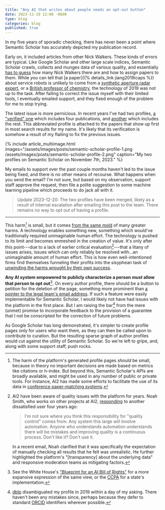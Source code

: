 ```yaml
---
title: "Any AI that writes about people needs an opt-out button"
date: 2023-11-19 12:00 -0600
type: blog
categories: blog
published: true
---
```


In my five years of sporadic checking, there has never been a point where Semantic Scholar has accurately depicted my publication record. 

Early on, it included articles from other Nick Walkers. These kinds of errors are typical. Like Google Scholar and other large scale indices, Semantic Scholar crawls, collects and munges data of various quality, and essentially [has to guess](https://arxiv.org/pdf/2103.07534.pdf) how many Nick Walkers there are and how to assign papers to them. While _you_ can tell that [a paper]({% details_link jiang2019icaps %}) about service robots is unlikely to come from a [synthetic aperture radar expert](https://ieeexplore.ieee.org/author/38181749600), or a [British professor of chemistry](https://www.ncl.ac.uk/nes/people/profile/nickwalker.html), the technology of 2019 was not up to the task. After failing to correct the issue myself with their limited tools, I eventually emailed support, and they fixed enough of the problem for me to stop trying.

The latest issue is more pernicious. In recent years I've had two profiles, [a "verified" one](https://www.semanticscholar.org/author/Nick-Walker/145314605) which includes four publications, and [another](https://www.semanticscholar.org/author/Nick-Walker/8257289) which includes the rest. This abbreviated profile is attached to the papers that show up first in most search results for my name. It's likely that its verification is somehow a result of my flailing to fix the previous issues.

{% include article_multiimage.html images="/assets/images/posts/semantic-scholar-profile-1.png /assets/images/posts/semantic-scholar-profile-2.png" caption="My two profiles on Semantic Scholar on November 7th, 2023." %}


My emails to support over the past couple months haven't led to the issue being fixed, and there is no other means of recourse. What happens when you send the email? I'm not sure, but based on my observation, support staff approve the request, then file a polite suggestion to some machine learning pipeline which proceeds to do jack all with it.

> Update 2023-12-20: The two profiles have been merged, likely as a result of internal escalation after emailing this post to the team. There remains no way to opt out of having a profile.

-------------

This harm[^1] is small, but it comes [from the same mold](https://en.wikipedia.org/wiki/Externality) of many greater harms. A technology enables something new, something which would've traditionally required unimaginable human effort. The technology is pushed to its limit and becomes enmeshed in the creation of value. It's only after this point---due to a lack of earlier critical evaluation[^2]---that a litany of issues arises, issues which can only reliably be resolved with...an unimaginable amount of human effort. This is how even well-intentioned firms find themselves funneling their profits into the sisyphean task of [unwinding the harms wrought by their own success](https://www.theverge.com/2019/2/25/18229714/cognizant-facebook-content-moderator-interviews-trauma-working-conditions-arizona).

**Any AI system empowered to publicly characterize a person _must_ allow that person to opt out**[^4]. On every author profile, there should be a button to petition for the deletion of the page, something more prominent than [a pointer to the legal team's email address](https://allenai.org/privacy-policy). If such a feature were easily implementable for Semantic Scholar, I would likely not have had issues with the platform in the first place. But I am raising the bar[^3] from the mere (unmet) promise to incorporate feedback to the provision of a guarantee that I not be conscripted for the correction of future problems.

As Google Scholar has long demonstrated, it's simpler to create profile pages only for users who want them, as they can then be called upon to contribute to curation. But the resulting sparse graph of author profiles would cut against the utility of Semantic Scholar. So we're left to gripe, and, along with some support staff, push rocks.

[^1]: The harm of the platform's generated profile pages _should_ be small, because in theory no important decisions are made based on metrics like citations or h-index. But beyond this, Semantic Scholar's APIs are broadly available, and might be used in any number of public or private tools. For instance, AI2 has made some efforts to facilitate the use of its data in [conference paper-matching systems](https://medium.com/ai2-blog/conference-peer-review-with-the-semantic-scholar-api-24ab9fce2324).

[^2]: AI2 have been aware of quality issues with the platform for years. Noah Smith, who works on other projects at AI2, [responding](https://twitter.com/nlpnoah/status/1194836101241831424) to another dissatisfied user four years ago:

    > I'm not sure where you think this responsibility for "quality control" comes from.  Any system this large will involve automation.  Anyone who understands automation understands there will be mistakes and improving quality is a continuous process.  Don't like it?  Don't use it.

    In a recent email, Noah clarified that it was specifically the expectation of manually checking all results that he felt was unrealistic. He further highlighted the platform's "[transparency] about the underlying data" and responsive moderation teams as mitigating factors.

[^3]: [dblp](https://dblp.org/) disambiguated my profile in 2019 within a day of my asking. There haven't been any mistakes since, perhaps because they defer to standard [ORCID](https://orcid.org/) identifiers wherever possible.

[^4]: See the White House's ["Blueprint for an AI Bill of Rights"](https://web.archive.org/web/20250118015329/https://www.whitehouse.gov/wp-content/uploads/2022/10/Blueprint-for-an-AI-Bill-of-Rights.pdf) for a more expansive expression of the same view, or the [CCPA](https://oag.ca.gov/privacy/ccpa) for a state's implementation. 
